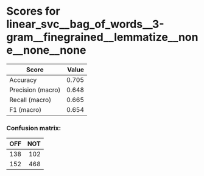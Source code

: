 # Scores for linear_svc__bag_of_words__3-gram__finegrained__lemmatize__none__none__none
|      Score      |Value|
|-----------------|----:|
|Accuracy         |0.705|
|Precision (macro)|0.648|
|Recall (macro)   |0.665|
|F1 (macro)       |0.654|

### Confusion matrix:
|OFF|NOT|
|--:|--:|
|138|102|
|152|468|
